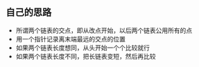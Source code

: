 ##  自己的思路

- 所谓两个链表的交点，即从改点开始，以后两个链表公用所有的点
- 用一个指针记录离末端最远的交点的位置
- 如果两个链表长度想同，从头开始一个个比较就行
- 如果两个链表长度不同，把长链表变短，然后再比较
